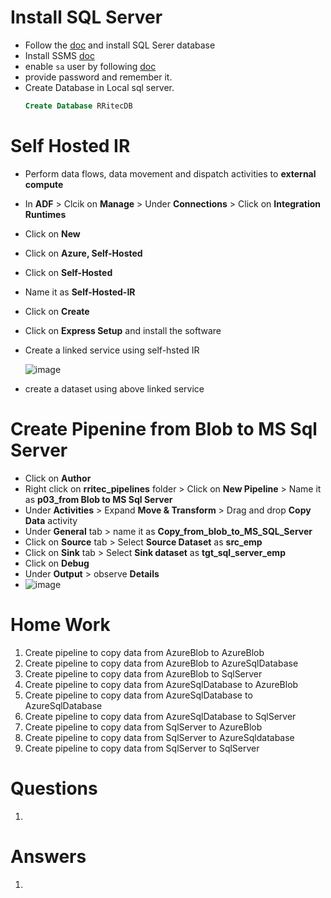 # Install SQL Server
  - Follow the [doc](https://github.com/rritec/POWERBI/blob/master/01.%20Notebooks/PBI_01_01_Introduction_Installation.md#msft-sql-server-installation) and install SQL Serer database
  - Install SSMS [doc](https://github.com/rritec/powerbi/blob/master/Notebooks/PBI_01_01_Introduction_Installation.md#instal-sql-server-management-studio-ssms)
  - enable `sa` user by following [doc](https://www.top-password.com/knowledge/unlock-sql-server-sa-account.html)
  - provide password and remember it.
  - Create Database in Local sql server.
    ```Sql
    Create Database RRitecDB
    ```
    


# Self Hosted IR
  - Perform data flows, data movement and dispatch activities to **external compute**
  - In **ADF** > Clcik on **Manage** > Under **Connections** > Click on **Integration Runtimes**
  - Click on **New**
  - Click on **Azure, Self-Hosted**
  - Click on **Self-Hosted**
  - Name it as **Self-Hosted-IR**
  - Click on **Create**
  - Click on **Express Setup** and install the software
  - Create a linked service using self-hsted IR

    ![image](https://github.com/rritec/Cloud-Data-Engineering/assets/20516321/6f237696-b51d-4463-be3e-457903482663)

  - create a dataset using above linked service

# Create Pipenine from Blob to MS Sql Server
  - Click on **Author**
  - Right click on **rritec_pipelines** folder > Click on **New Pipeline** > Name it as **p03_from Blob to MS Sql Server**
  - Under **Activities** > Expand **Move & Transform** > Drag and drop **Copy Data** activity
  - Under **General** tab > name it as **Copy_from_blob_to_MS_SQL_Server**
  - Click on **Source** tab > Select **Source Dataset** as **src_emp**
  - Click on **Sink** tab > Select **Sink dataset** as **tgt_sql_server_emp**
  - Click on **Debug**
  - Under **Output** > observe **Details**
  - ![image](https://user-images.githubusercontent.com/20516321/209775129-191c309d-ccce-4c27-9c82-6aad1e5228fa.png)
# Home Work
1. Create pipeline to copy data from AzureBlob to AzureBlob
2. Create pipeline to copy data from AzureBlob to AzureSqlDatabase
3. Create pipeline to copy data from AzureBlob to SqlServer
4. Create pipeline to copy data from AzureSqlDatabase to AzureBlob
5. Create pipeline to copy data from AzureSqlDatabase to AzureSqlDatabase
6. Create pipeline to copy data from AzureSqlDatabase to SqlServer
7. Create pipeline to copy data from SqlServer to AzureBlob
8. Create pipeline to copy data from SqlServer to AzureSqldatabase
9. Create pipeline to copy data from SqlServer to SqlServer

# Questions
1. 
# Answers
1. 
